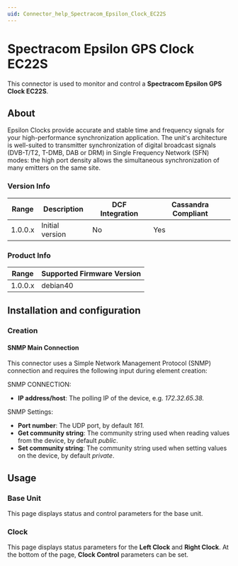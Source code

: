 ```yaml
---
uid: Connector_help_Spectracom_Epsilon_Clock_EC22S
---
```


# Spectracom Epsilon GPS Clock EC22S

This connector is used to monitor and control a **Spectracom Epsilon GPS Clock EC22S**.

## About

Epsilon Clocks provide accurate and stable time and frequency signals for your high-performance synchronization application. The unit's architecture is well-suited to transmitter synchronization of digital broadcast signals (DVB-T/T2, T-DMB, DAB or DRM) in Single Frequency Network (SFN) modes: the high port density allows the simultaneous synchronization of many emitters on the same site.

### Version Info

| **Range** | **Description** | **DCF Integration** | **Cassandra Compliant** |
|------------------|-----------------|---------------------|-------------------------|
| 1.0.0.x          | Initial version | No                  | Yes                     |

### Product Info

| Range | Supported Firmware Version |
|------------------|-----------------------------|
| 1.0.0.x          | debian40                    |

## Installation and configuration

### Creation

#### SNMP Main Connection

This connector uses a Simple Network Management Protocol (SNMP) connection and requires the following input during element creation:

SNMP CONNECTION:

- **IP address/host**: The polling IP of the device, e.g. *172.32.65.38.*

SNMP Settings:

- **Port number**: The UDP port, by default *161.*
- **Get community string**: The community string used when reading values from the device, by default *public*.
- **Set community string**: The community string used when setting values on the device, by default *private*.

## Usage

### Base Unit

This page displays status and control parameters for the base unit.

### Clock

This page displays status parameters for the **Left Clock** and **Right Clock**. At the bottom of the page, **Clock Control** parameters can be set.
